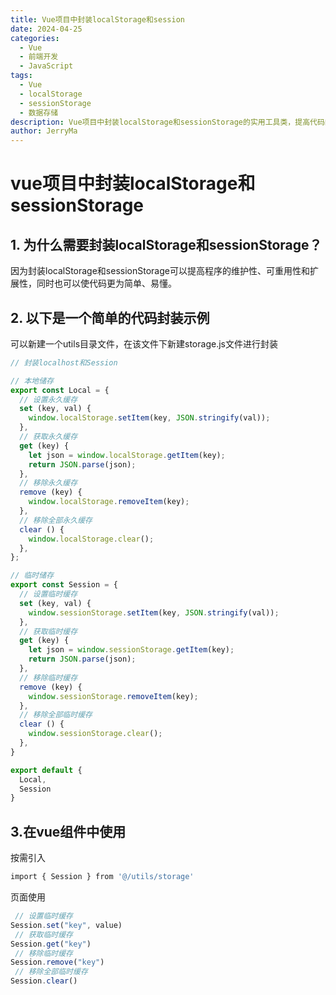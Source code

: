 ```yaml
---
title: Vue项目中封装localStorage和session
date: 2024-04-25
categories:
  - Vue
  - 前端开发
  - JavaScript
tags:
  - Vue
  - localStorage
  - sessionStorage
  - 数据存储
description: Vue项目中封装localStorage和sessionStorage的实用工具类，提高代码的可维护性
author: JerryMa
---
```


# vue项目中封装localStorage和sessionStorage

## **1. 为什么需要封装localStorage和sessionStorage？**

因为封装localStorage和sessionStorage可以提高程序的维护性、可重用性和扩展性，同时也可以使代码更为简单、易懂。

## **2. 以下是一个简单的代码封装示例**

可以新建一个utils目录文件，在该文件下新建storage.js文件进行封装

```javascript
// 封装localhost和Session

// 本地储存
export const Local = {
  // 设置永久缓存
  set (key, val) {
    window.localStorage.setItem(key, JSON.stringify(val));
  },
  // 获取永久缓存
  get (key) {
    let json = window.localStorage.getItem(key);
    return JSON.parse(json);
  },
  // 移除永久缓存
  remove (key) {
    window.localStorage.removeItem(key);
  },
  // 移除全部永久缓存
  clear () {
    window.localStorage.clear();
  },
};

// 临时储存
export const Session = {
  // 设置临时缓存
  set (key, val) {
    window.sessionStorage.setItem(key, JSON.stringify(val));
  },
  // 获取临时缓存
  get (key) {
    let json = window.sessionStorage.getItem(key);
    return JSON.parse(json);
  },
  // 移除临时缓存
  remove (key) {
    window.sessionStorage.removeItem(key);
  },
  // 移除全部临时缓存
  clear () {
    window.sessionStorage.clear();
  },
}

export default {
  Local,
  Session
}
```

## **3.在vue组件中使用**

按需引入

```bash
import { Session } from '@/utils/storage'
```

页面使用

```javascript
 // 设置临时缓存
Session.set("key", value)
 // 获取临时缓存
Session.get("key")
 // 移除临时缓存
Session.remove("key")
 // 移除全部临时缓存
Session.clear()
```